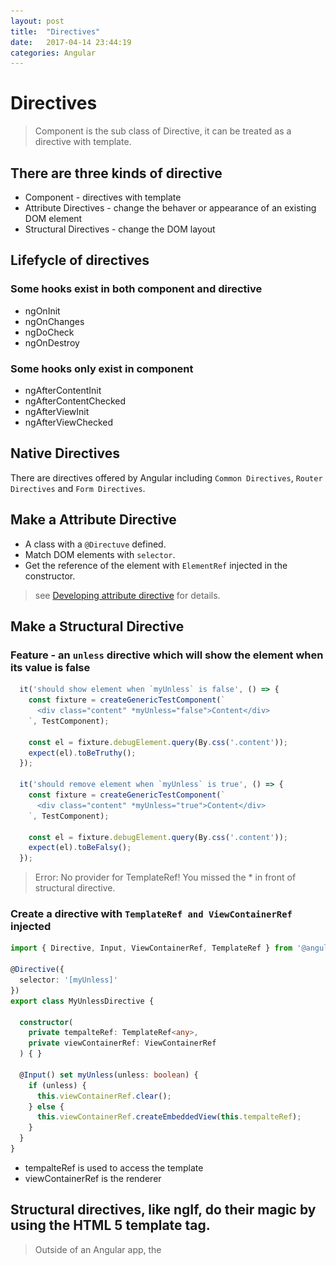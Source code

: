 ```yaml
---
layout: post
title:  "Directives"
date:   2017-04-14 23:44:19
categories: Angular
---
```


# Directives

> Component is the sub class of Directive, it can be treated as a directive with template.

## There are three kinds of directive
- Component - directives with template 
- Attribute Directives - change the behaver or appearance of an existing DOM element
- Structural Directives - change the DOM layout

## Lifefycle of directives

### Some hooks exist in both component and directive

- ngOnInit 
- ngOnChanges
- ngDoCheck
- ngOnDestroy

### Some hooks only exist in component
- ngAfterContentInit
- ngAfterContentChecked
- ngAfterViewInit
- ngAfterViewChecked

## Native Directives

There are directives offered by Angular including `Common Directives`, `Router Directives` and `Form Directives`.

## Make a Attribute Directive

- A class with a `@Directuve` defined.
- Match DOM elements with `selector`.
- Get the reference of the element with `ElementRef` injected in the constructor.

> see [Developing attribute directive](https://stoneyangxu.github.io/angular/2017/04/13/developing-attribute-directive.html) for details.

## Make a Structural Directive

### Feature - an `unless` directive which will show the element when its value is false

```ts
  it('should show element when `myUnless` is false', () => {
    const fixture = createGenericTestComponent(`
      <div class="content" *myUnless="false">Content</div>
    `, TestComponent);

    const el = fixture.debugElement.query(By.css('.content'));
    expect(el).toBeTruthy();
  });

  it('should remove element when `myUnless` is true', () => {
    const fixture = createGenericTestComponent(`
      <div class="content" *myUnless="true">Content</div>
    `, TestComponent);

    const el = fixture.debugElement.query(By.css('.content'));
    expect(el).toBeFalsy();
  });
```

> Error: No provider for TemplateRef!
> You missed the * in front of structural directive.

### Create a directive with `TemplateRef and ViewContainerRef` injected

```ts
import { Directive, Input, ViewContainerRef, TemplateRef } from '@angular/core';

@Directive({
  selector: '[myUnless]'
})
export class MyUnlessDirective {

  constructor(
    private tempalteRef: TemplateRef<any>,
    private viewContainerRef: ViewContainerRef
  ) { }

  @Input() set myUnless(unless: boolean) {
    if (unless) {
      this.viewContainerRef.clear();
    } else {
      this.viewContainerRef.createEmbeddedView(this.tempalteRef);
    }
  }
}
```

- tempalteRef is used to access the template 
- viewContainerRef is the renderer

## Structural directives, like ngIf, do their magic by using the HTML 5 template tag.
> Outside of an Angular app, the <template> tag's default CSS display property is none. It's contents are invisible within a hidden document fragment.
> Inside of an app, Angular removes the<template> tags and their children. The contents are gone — but not forgotten as we'll see soon.

![](/images/2017-04-15-00-43-12.jpg)

![](/images/2017-04-15-00-59-48.jpg)

## The asterisk (*) effect
The asterisk is "syntactic sugar"

```html
<!-- Examples (A) and (B) are the same -->
<!-- (A) *ngIf paragraph -->
<p *ngIf="condition">
  Our heroes are true!
</p>

<!-- (B) [ngIf] with template -->
<template [ngIf]="condition">
  <p>
    Our heroes are true!
  </p>
</template>
```

# Concepts

## <template>

> The HTML <template> element is a mechanism for holding client-side content that is not to be rendered when a page is loaded but may subsequently be instantiated during runtime using JavaScript.

### We use <script> tag to do this before it is supported with HTML5

```html
<script id="tpl-mock" type="text/template">
   <span>I am span in mock template</span>
</script>
```

### tempalte tag in HTML5

```html
<template id="tpl">
    <span>I am span in template</span>
</template>
```

### <ng-template> is suggested in angular


![](/images/2017-04-15-01-05-19.jpg)


```html
  <ng-template>
    <span>I am span in template</span>
  </ng-template>
```

### We fill a container with templte

```html
<!-- Template Container -->
<div class="tpl-container"></div>
<!-- Template -->
<template id="tpl">
    <span>I am span in template</span>
</template>
<!-- Script -->
<script type="text/javascript">
    (function renderTpl() {
        if ('content' in document.createElement('template')) {
            var tpl = document.querySelector('#tpl'); // --> templateRef
            var tplContainer = document.querySelector('.tpl-container'); // --> viewContainerRef
            var tplNode = document.importNode(tpl.content, true); 
            tplContainer.appendChild(tplNode); // --> viewContainerRef.createEmbeddedView
        } else {
            throw  new Error("Current browser doesn't support template element");
        }
    })();
</script>
```

## HostBinding

Bind the property of the host element.
Using a get function to update the HostBinding value when Input value changed.

```ts
  @Input() myCollaspe = false;
  @HostBinding('class.show') get showClass() { return !this.myCollaspe; }
```

## TemplateRef, ViewContainerRef and EmbeddedViewRef
### Results in browser when using structural directive

![](/images/2017-04-15-01-14-19.jpg)

The displayed element existed in nodes property.

![](/images/2017-04-15-01-16-08.jpg)

## ViewContainerRef

```ts
/**
 * @license
 * Copyright Google Inc. All Rights Reserved.
 *
 * Use of this source code is governed by an MIT-style license that can be
 * found in the LICENSE file at https://angular.io/license
 */
import { Injector } from '../di/injector';
import { ComponentFactory, ComponentRef } from './component_factory';
import { ElementRef } from './element_ref';
import { NgModuleRef } from './ng_module_factory';
import { TemplateRef } from './template_ref';
import { EmbeddedViewRef, ViewRef } from './view_ref';
/**
 * Represents a container where one or more Views can be attached.
 *
 * The container can contain two kinds of Views. Host Views, created by instantiating a
 * {@link Component} via {@link #createComponent}, and Embedded Views, created by instantiating an
 * {@link TemplateRef Embedded Template} via {@link #createEmbeddedView}.
 *
 * The location of the View Container within the containing View is specified by the Anchor
 * `element`. Each View Container can have only one Anchor Element and each Anchor Element can only
 * have a single View Container.
 *
 * Root elements of Views attached to this container become siblings of the Anchor Element in
 * the Rendered View.
 *
 * To access a `ViewContainerRef` of an Element, you can either place a {@link Directive} injected
 * with `ViewContainerRef` on the Element, or you obtain it via a {@link ViewChild} query.
 * @stable
 */
export declare abstract class ViewContainerRef {
    /**
     * Anchor element that specifies the location of this container in the containing View.
     * <!-- TODO: rename to anchorElement -->
     */
    readonly abstract element: ElementRef;
    readonly abstract injector: Injector;
    readonly abstract parentInjector: Injector;
    /**
     * Destroys all Views in this container.
     */
    abstract clear(): void;
    /**
     * Returns the {@link ViewRef} for the View located in this container at the specified index.
     */
    abstract get(index: number): ViewRef | null;
    /**
     * Returns the number of Views currently attached to this container.
     */
    readonly abstract length: number;
    /**
     * Instantiates an Embedded View based on the {@link TemplateRef `templateRef`} and inserts it
     * into this container at the specified `index`.
     *
     * If `index` is not specified, the new View will be inserted as the last View in the container.
     *
     * Returns the {@link ViewRef} for the newly created View.
     */
    abstract createEmbeddedView<C>(templateRef: TemplateRef<C>, context?: C, index?: number): EmbeddedViewRef<C>;
    /**
     * Instantiates a single {@link Component} and inserts its Host View into this container at the
     * specified `index`.
     *
     * The component is instantiated using its {@link ComponentFactory} which can be
     * obtained via {@link ComponentFactoryResolver#resolveComponentFactory}.
     *
     * If `index` is not specified, the new View will be inserted as the last View in the container.
     *
     * You can optionally specify the {@link Injector} that will be used as parent for the Component.
     *
     * Returns the {@link ComponentRef} of the Host View created for the newly instantiated Component.
     */
    abstract createComponent<C>(componentFactory: ComponentFactory<C>, index?: number, injector?: Injector, projectableNodes?: any[][], ngModule?: NgModuleRef<any>): ComponentRef<C>;
    /**
     * Inserts a View identified by a {@link ViewRef} into the container at the specified `index`.
     *
     * If `index` is not specified, the new View will be inserted as the last View in the container.
     *
     * Returns the inserted {@link ViewRef}.
     */
    abstract insert(viewRef: ViewRef, index?: number): ViewRef;
    /**
     * Moves a View identified by a {@link ViewRef} into the container at the specified `index`.
     *
     * Returns the inserted {@link ViewRef}.
     */
    abstract move(viewRef: ViewRef, currentIndex: number): ViewRef;
    /**
     * Returns the index of the View, specified via {@link ViewRef}, within the current container or
     * `-1` if this container doesn't contain the View.
     */
    abstract indexOf(viewRef: ViewRef): number;
    /**
     * Destroys a View attached to this container at the specified `index`.
     *
     * If `index` is not specified, the last View in the container will be removed.
     */
    abstract remove(index?: number): void;
    /**
     * Use along with {@link #insert} to move a View within the current container.
     *
     * If the `index` param is omitted, the last {@link ViewRef} is detached.
     */
    abstract detach(index?: number): ViewRef | null;
}

```
